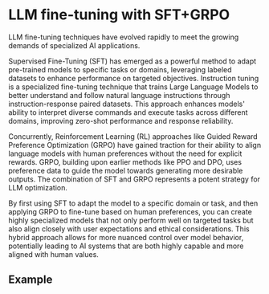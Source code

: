 # LLM fine-tuning with SFT+GRPO

LLM fine-tuning techniques have evolved rapidly to meet the growing demands of specialized AI applications.    

Supervised Fine-Tuning (SFT) has emerged as a powerful method to adapt pre-trained models to specific tasks or domains, leveraging labeled datasets to enhance performance on targeted objectives. Instruction tuning is a specialized fine-tuning technique that trains Large Language Models to better understand and follow natural language instructions through instruction-response paired datasets. This approach enhances models' ability to interpret diverse commands and execute tasks across different domains, improving zero-shot performance and response reliability.    

Concurrently, Reinforcement Learning (RL) approaches like Guided Reward Preference Optimization (GRPO) have gained traction for their ability to align language models with human preferences without the need for explicit rewards. GRPO, building upon earlier methods like PPO and DPO, uses preference data to guide the model towards generating more desirable outputs. The combination of SFT and GRPO represents a potent strategy for LLM optimization.    

By first using SFT to adapt the model to a specific domain or task, and then applying GRPO to fine-tune based on human preferences, you can create highly specialized models that not only perform well on targeted tasks but also align closely with user expectations and ethical considerations. This hybrid approach allows for more nuanced control over model behavior, potentially leading to AI systems that are both highly capable and more aligned with human values.

## Example 
